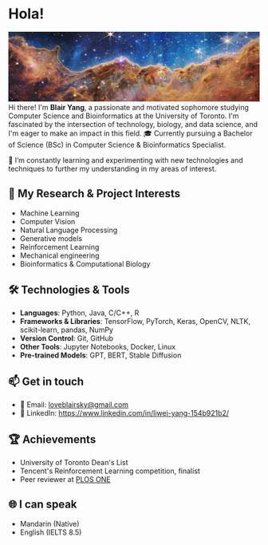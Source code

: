 # Hola!
![banner.jpg](banner.jpg)
Hi there! I'm **Blair Yang**, a passionate and motivated sophomore studying Computer Science and Bioinformatics at the University of Toronto. I'm fascinated by the intersection of technology, biology, and data science, and I'm eager to make an impact in this field.
🎓 Currently pursuing a Bachelor of Science (BSc) in Computer Science & Bioinformatics Specialist.

🌱 I’m constantly learning and experimenting with new technologies and techniques to further my understanding in my areas of interest.

## 🔭 My Research & Project Interests
- Machine Learning
- Computer Vision
- Natural Language Processing
- Generative models
- Reinforcement Learning
- Mechanical engineering
- Bioinformatics & Computational Biology


## 🛠️ Technologies & Tools
- **Languages**: Python, Java, C/C++, R
- **Frameworks & Libraries**: TensorFlow, PyTorch, Keras, OpenCV, NLTK, scikit-learn, pandas, NumPy
- **Version Control**: Git, GitHub
- **Other Tools**: Jupyter Notebooks, Docker, Linux
- **Pre-trained Models**: GPT, BERT, Stable Diffusion


## 📫 Get in touch
- 📧 Email: loveblairsky@gmail.com
- 💼 LinkedIn: https://www.linkedin.com/in/liwei-yang-154b921b2/


## 🏆 Achievements
- University of Toronto Dean's List
- Tencent's Reinforcement Learning competition, finalist
- Peer reviewer at [PLOS ONE](https://plos.org/)


## 🌐 I can speak
- Mandarin (Native)
- English (IELTS 8.5)
